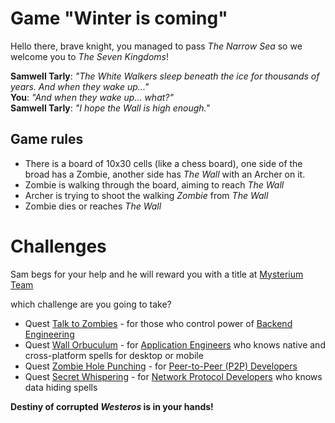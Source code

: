 # Game "Winter is coming"

Hello there, brave knight, you managed to pass _The Narrow Sea_ so we welcome you to _The Seven Kingdoms_!

**Samwell Tarly**: _"The White Walkers sleep beneath the ice for thousands of years. And when they wake up..."_\
**You**: _"And when they wake up... what?"_\
**Samwell Tarly**: _"I hope the Wall is high enough."_

## Game rules
- There is a board of 10x30 cells (like a chess board), one side of the broad has a Zombie, another side has _The Wall_ with an Archer on it.
- Zombie is walking through the board, aiming to reach _The Wall_
- Archer is trying to shoot the walking _Zombie_ from _The Wall_
- Zombie dies or reaches _The Wall_

# Challenges
Sam begs for your help and he will reward you with a title at [Mysterium Team](https://mysterium.network/careers/)

which challenge are you going to take?
- Quest [Talk to Zombies](quests/Talk_to_Zombies.md) - for those who control power of [Backend Engineering](https://mysterium.network/careers/senior-backend-engineer/)
- Quest [Wall Orbuculum](quests/Wall_Orbuculum.md) - for [Application Engineers](https://mysterium.network/careers/senior-application-engineer/) who knows native and cross-platform spells for desktop or mobile
- Quest [Zombie Hole Punching](quests/Zombie_Hole_Punching.md) - for [Peer-to-Peer (P2P) Developers](https://mysterium.network/careers/p2p-developer/)
- Quest [Secret Whispering](quests/Secret_Whispering.md) - for [Network Protocol Developers](https://mysterium.network/careers/network-protocol-developer/) who knows data hiding spells

**Destiny of corrupted _Westeros_ is in your hands!**
